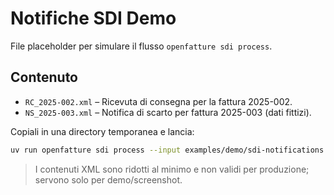 # Notifiche SDI Demo

File placeholder per simulare il flusso `openfatture sdi process`.

## Contenuto
- `RC_2025-002.xml` – Ricevuta di consegna per la fattura 2025-002.
- `NS_2025-003.xml` – Notifica di scarto per fattura 2025-003 (dati fittizi).

Copiali in una directory temporanea e lancia:
```bash
uv run openfatture sdi process --input examples/demo/sdi-notifications
```

> I contenuti XML sono ridotti al minimo e non validi per produzione; servono solo per demo/screenshot.
